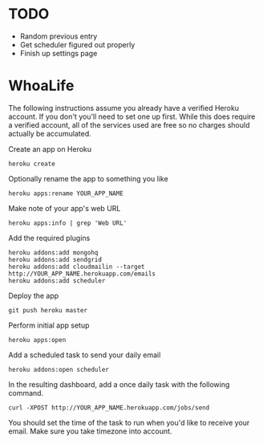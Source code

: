 # TODO

* Random previous entry
* Get scheduler figured out properly
* Finish up settings page

# WhoaLife

The following instructions assume you already have a verified Heroku account. If
you don't you'll need to set one up first. While this does require a verified
account, all of the services used are free so no charges should actually be
accumulated.

Create an app on Heroku

    heroku create
    
Optionally rename the app to something you like

    heroku apps:rename YOUR_APP_NAME
    
Make note of your app's web URL

    heroku apps:info | grep 'Web URL'
    
Add the required plugins

    heroku addons:add mongohq
    heroku addons:add sendgrid
    heroku addons:add cloudmailin --target http://YOUR_APP_NAME.herokuapp.com/emails
    heroku addons:add scheduler
    
Deploy the app

    git push heroku master
    
Perform initial app setup

    heroku apps:open
    
Add a scheduled task to send your daily email

    heroku addons:open scheduler
    
In the resulting dashboard, add a once daily task with the following command.

    curl -XPOST http://YOUR_APP_NAME.herokuapp.com/jobs/send
    
You should set the time of the task to run when you'd like to receive your
email. Make sure you take timezone into account.